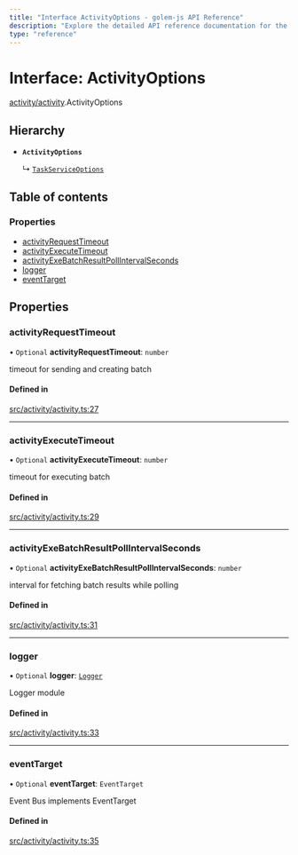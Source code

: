 ```yaml
---
title: "Interface ActivityOptions - golem-js API Reference"
description: "Explore the detailed API reference documentation for the Interface ActivityOptions within the golem-js SDK for the Golem Network."
type: "reference"
---
```

# Interface: ActivityOptions

[activity/activity](../modules/activity_activity).ActivityOptions

## Hierarchy

- **`ActivityOptions`**

  ↳ [`TaskServiceOptions`](task_service.TaskServiceOptions)

## Table of contents

### Properties

- [activityRequestTimeout](activity_activity.ActivityOptions#activityrequesttimeout)
- [activityExecuteTimeout](activity_activity.ActivityOptions#activityexecutetimeout)
- [activityExeBatchResultPollIntervalSeconds](activity_activity.ActivityOptions#activityexebatchresultpollintervalseconds)
- [logger](activity_activity.ActivityOptions#logger)
- [eventTarget](activity_activity.ActivityOptions#eventtarget)

## Properties

### activityRequestTimeout

• `Optional` **activityRequestTimeout**: `number`

timeout for sending and creating batch

#### Defined in

[src/activity/activity.ts:27](https://github.com/golemfactory/golem-js/blob/2240307/src/activity/activity.ts#L27)

___

### activityExecuteTimeout

• `Optional` **activityExecuteTimeout**: `number`

timeout for executing batch

#### Defined in

[src/activity/activity.ts:29](https://github.com/golemfactory/golem-js/blob/2240307/src/activity/activity.ts#L29)

___

### activityExeBatchResultPollIntervalSeconds

• `Optional` **activityExeBatchResultPollIntervalSeconds**: `number`

interval for fetching batch results while polling

#### Defined in

[src/activity/activity.ts:31](https://github.com/golemfactory/golem-js/blob/2240307/src/activity/activity.ts#L31)

___

### logger

• `Optional` **logger**: [`Logger`](utils_logger_logger.Logger)

Logger module

#### Defined in

[src/activity/activity.ts:33](https://github.com/golemfactory/golem-js/blob/2240307/src/activity/activity.ts#L33)

___

### eventTarget

• `Optional` **eventTarget**: `EventTarget`

Event Bus implements EventTarget

#### Defined in

[src/activity/activity.ts:35](https://github.com/golemfactory/golem-js/blob/2240307/src/activity/activity.ts#L35)
